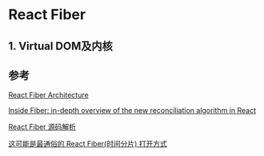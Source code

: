 # React Fiber

## 1. Virtual DOM及内核

## 

## 参考

[React Fiber Architecture](https://github.com/acdlite/react-fiber-architecture)

[Inside Fiber: in-depth overview of the new reconciliation algorithm in React](https://medium.com/react-in-depth/inside-fiber-in-depth-overview-of-the-new-reconciliation-algorithm-in-react-e1c04700ef6e)

[React Fiber 源码解析](https://juejin.cn/post/6859528127010471949#heading-13)

[这可能是最通俗的 React Fiber(时间分片) 打开方式](https://juejin.cn/post/6844903975112671239#heading-12)


